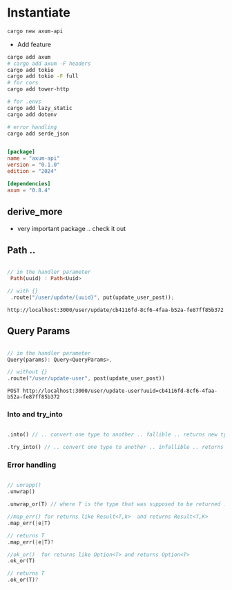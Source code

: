 # Instantiate 
 ```sh
cargo new axum-api
 ```

 - Add feature 

 ```sh
cargo add axum 
# cargo add axum -F headers
cargo add tokio 
cargo add tokio -F full
# for cors 
cargo add tower-http 

# for .envs 
cargo add lazy_static
cargo add dotenv

# error handling
cargo add serde_json



 ```



 ```toml
[package]
name = "axum-api"
version = "0.1.0"
edition = "2024"

[dependencies]
axum = "0.8.4"
 ```






 ## derive_more

 - very important package .. check it out 

 


 ## Path .. 

```rs

// in the handler parameter
 Path(uuid) : Path<Uuid> 

// with {}
 .route("/user/update/{uuid}", put(update_user_post));

```

 `http://localhost:3000/user/update/cb4116fd-8cf6-4faa-b52a-fe87ff85b372`





## Query Params 


```rs

// in the handler parameter
Query(params): Query<QueryParams>,

// without {}
.route("/user/update-user", post(update_user_post))

```

 `POST http://localhost:3000/user/update-user?uuid=cb4116fd-8cf6-4faa-b52a-fe87ff85b372`



### Into and try_into 

```rs

.into() // .. convert one type to another .. fallible .. returns new type 

.try_into() // .. convert one type to another .. infallible .. returns Result<_ , _>

```








### Error handling 

```rs 

// unrapp() 
.unwrap()

.unwrap_or(T) // where T is the type that was supposed to be returned .

//map_err() for returns like Result<T,k>  and returns Result<T,K>
.map_err(|e|T)

// returns T
.map_err(|e|T)? 

//ok_or()  for returns like Option<T> and returns Option<T>
.ok_or(T)

// returns T 
.ok_or(T)?


```